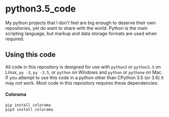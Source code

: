 # python3.5_code
My python projects that I don't feel are big enough to deserve their own repositories, yet do want to share with the world. Python is the main scripting language, but markup and data storage formats are used when required.

## Using this code
All code in this repository is designed for use with `python3` or `python3.5` on Linux, `py -3`, `py -3.5`, or `python` on Windows and `python` or `pythonw` on Mac. If you attempt to use this code in a python other than CPython 3.5 (or 3.6) it may not work. Most code in this repository requires these dependencies:

#### Colorama
    pip install colorama
    pip3 install colorama 
